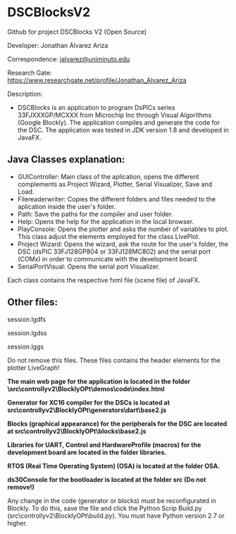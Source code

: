 # DSCBlocksV2
Github for project DSCBlocks V2 (Open Source)



Developer: Jonathan Álvarez Ariza

Correspondence: jalvarez@uniminuto.edu

Research Gate: https://www.researchgate.net/profile/Jonathan_Alvarez_Ariza

Description: 
* DSCBlocks is an application to program DsPICs series 33FJXXXGP/MCXXX from Microchip Inc through Visual Algorithms (Google Blockly). The application compiles and generate the code for the DSC.
The application was tested in JDK version 1.8 and developed in JavaFX.

## Java Classes explanation:

* GUIController: Main class of the aplication, opens the different complements as Project Wizard, Plotter, Serial Visualizer, Save and Load.
* Filereaderwriter: Copies the different folders and files needed to the aplication inside the user's folder. 
* Path: Save the paths for the compiler and user folder.
* Help: Opens the help for the application in the local browser.
* PlayConsole: Opens the plotter and asks the number of variables to plot. This class adjust the elements employed for the class LivePlot.
* Project Wizard: Opens the wizard, ask the route for the user's folder, the DSC (dsPIC 33FJ128GP804 or 33FJ128MC802) and the serial port (COMx) in order to 
communicate with the development board.
* SerialPortVisual: Opens the serial port Visualizer. 

Each class contains the respective fxml file (scene file) of JavaFX.

## Other files:

session.lgdfs

session.lgdss

session.lggs

Do not remove this files. These files contains the header elements for the plotter LiveGraph!

**The main web page for the application is located in the folder \src\controllyv2\BlocklyOPt\demos\code\index.html**

**Generator for XC16 compiler for the DSCs is located at src\controllyv2\BlocklyOPt\generators\dart\base2.js**

**Blocks (graphical appearance) for the peripherals for the DSC are located at src\controllyv2\BlocklyOPt\blocks\base2.js**

**Libraries for UART, Control and HardwareProfile (macros) for the development board are located in the folder libraries.**

**RTOS (Real Time Operating System) (OSA) is located at the folder OSA.**

**ds30Console for the bootloader is located at the folder src (Do not remove!)**

Any change in the code (generator or blocks) must be reconfigurated in Blockly. To do this, save the file and click the Python Scrip Build.py 
(src\controllyv2\BlocklyOPt\build.py). 
You must have Python version 2.7 or higher.
